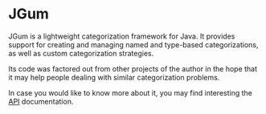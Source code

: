 JGum
====

JGum is a lightweight categorization framework for Java.
It provides support for creating and managing named and type-based categorizations, as well as custom categorization strategies.

Its code was factored out from other projects of the author in the hope that it may help people dealing with similar categorization problems.

In case you would like to know more about it, you may find interesting the [API](http://jgum.github.com/apidocs/ "API documentation ") documentation.
<!-- this short [tutorial](http://jgum.github.com/tutorial/ "JGum Tutorial") and -->  


